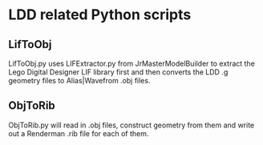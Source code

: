 # LDD related Python scripts
## LifToObj 
LifToObj.py uses LIFExtractor.py from JrMasterModelBuilder to extract the Lego Digital Designer LIF library first and then converts the LDD .g geometry files to Alias|Wavefrom .obj files.

## ObjToRib
ObjToRib.py will read in .obj files, construct geometry from them and write out a Renderman .rib file for each of them.

